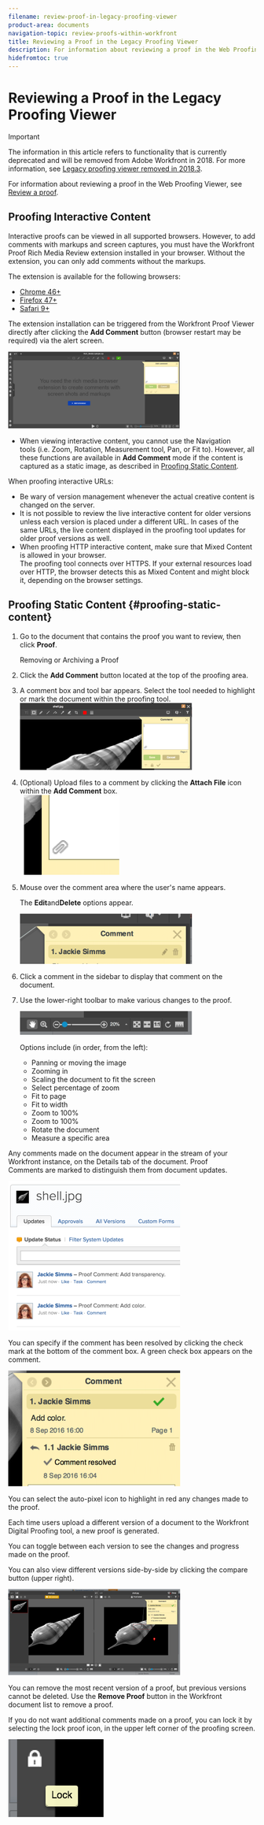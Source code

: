 ```yaml
---
filename: review-proof-in-legacy-proofing-viewer
product-area: documents
navigation-topic: review-proofs-within-workfront
title: Reviewing a Proof in the Legacy Proofing Viewer
description: For information about reviewing a proof in the Web Proofing Viewer, see Review a proof.
hidefromtoc: true
---
```


# Reviewing a Proof in the Legacy Proofing Viewer

>[!IMPORTANT]
>
>The information in this article refers to functionality that is currently deprecated and will be removed from Adobe Workfront in 2018.&nbsp;For more information, see [Legacy proofing viewer removed in 2018.3](../../../workfront-proof/wp-work-proofsfiles/review-proofs-lpv/lpv-removed-2018.md).

For information about reviewing a proof in the Web Proofing Viewer, see [Review a proof](../../../review-and-approve-work/proofing/reviewing-proofs-within-workfront/review-a-proof/review-a-proof.md).

## Proofing Interactive Content

Interactive&nbsp;proofs can be viewed in all supported browsers. However, to&nbsp;add comments with markups and screen captures, you&nbsp;must&nbsp;have the Workfront Proof Rich Media Review extension&nbsp;installed in your&nbsp;browser. Without the extension, you can only add comments without the markups.

The extension&nbsp;is available for the following browsers:

* [Chrome 46+](https://chrome.google.com/webstore/detail/proofhq-rich-media-review/hfmcibckpnfcbehahbmfhojlahkenfed) 
* [Firefox 47+](https://addons.mozilla.org/en-US/firefox/addon/proofhq-rich-media-review/?src=cb-dl-created) 
* [Safari 9+](https://safari-extensions.apple.com/details/?id=com.proofhq.safari.screenshot-7WEDVS2S75)

The extension&nbsp;installation can be triggered from the Workfront Proof Viewer directly after clicking the **Add Comment** button (browser restart may be required) via the alert screen.&nbsp;

![](assets/screenshot-2016-06-06-15.57.12-350x156.png)

* When viewing interactive&nbsp;content, you cannot use the Navigation tools&nbsp;(i.e.&nbsp;Zoom, Rotation, Measurement tool, Pan, or Fit to). However, all these functions are&nbsp;available in&nbsp;**Add Comment** mode if&nbsp;the content is captured as a static image, as described in [Proofing Static Content](#proofing-static-content).

When proofing interactive URLs:

* Be&nbsp;wary of version management whenever the actual creative content is changed on the server.
* It is&nbsp;not possible to review the live interactive&nbsp;content for older versions unless each&nbsp;version is placed under a different URL. In cases of the same URLs, the live content displayed in the proofing tool&nbsp;updates for older proof versions as well.&nbsp;
* When&nbsp;proofing HTTP interactive&nbsp;content, make sure that Mixed Content is allowed in your browser.  
  The proofing&nbsp;tool connects over HTTPS. If your external resources load over HTTP, the browser detects this as Mixed Content and might block it,&nbsp;depending on the browser settings.&nbsp;

## Proofing Static Content {#proofing-static-content}

1. Go to the document that contains the proof you want to review, then click **Proof**.

   Removing or Archiving a Proof

1. Click the **Add Comment**&nbsp;button located at the top of the proofing area.&nbsp;
1. A comment box and tool bar appears. Select the tool needed to highlight or mark the document&nbsp;within the proofing&nbsp;tool.  
   ![](assets/screen-shot-2016-09-08-at-3.26.37-pm-350x136.png)

1. (Optional) Upload files to a comment by clicking the **Attach File** icon within the **Add Comment** box.   
   &nbsp; ![](assets/attach-a-file-inside-comment-proof-option.png)

1. Mouse&nbsp;over the comment area where the user's name appears.

   The&nbsp;**Edit**and**Delete**&nbsp;options appear.

   ![](assets/edit-and-delete-buttons-on-proof-comment-ui-350x102.png)

1. Click a comment in the sidebar to display&nbsp;that comment on the document.&nbsp;
1. Use the lower-right toolbar to make various changes to the proof.

   ![](assets/screen-shot-2016-09-08-at-3.42.21-pm-350x48.png)

   Options include (in order, from the left):

   * Panning or moving the image
   * Zooming in
   * Scaling the document to fit the screen
   * Select percentage of zoom
   * Fit to page
   * Fit to width
   * Zoom to 100%&nbsp;
   * Zoom to 100%
   * Rotate the document&nbsp;
   * Measure a specific area

Any comments made on the document appear in the stream of your Workfront instance, on the Details tab of the document. Proof Comments&nbsp;are&nbsp;marked to distinguish them from document updates.

![](assets/screen-shot-2016-09-08-at-4.01.13-pm-350x303.png)

You can specify if the comment has been resolved by clicking the check mark at the bottom of the comment box. A green check box appears on the comment.

![](assets/screen-shot-2016-09-08-at-4.05.44-pm-350x235.png)

You can select the auto-pixel icon to highlight in red any changes made to the proof.

Each time users upload a different version of a document to the Workfront Digital Proofing tool, a new proof&nbsp;is generated.

You can toggle between each version to see the changes and progress made on the proof.

You can also view different versions side-by-side by clicking the compare button (upper right).

![](assets/proof-comparison-screen-with-compare-icon-350x175.png)

You can remove the most recent version of a proof, but previous versions cannot be deleted. Use the **Remove Proof** button in the Workfront document list to remove a proof.&nbsp;

If you do not want additional comments made on a proof, you can lock it by selecting the lock proof icon, in the upper left corner of&nbsp;the proofing screen.

![](assets/lock-proof.png)   

